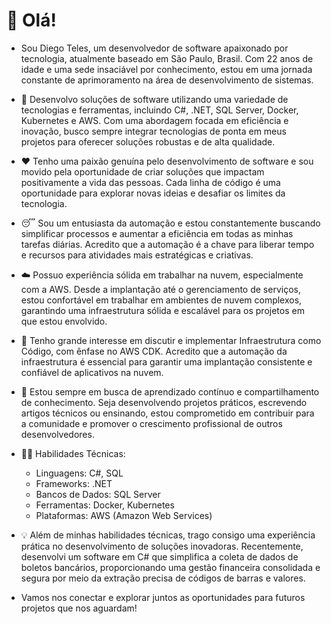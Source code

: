 # 👋 Olá!

* Sou Diego Teles, um desenvolvedor de software apaixonado por tecnologia, atualmente baseado em São Paulo, Brasil. Com 22 anos de idade e uma sede insaciável por conhecimento, estou em uma jornada constante de aprimoramento na área de desenvolvimento de 
  sistemas.

* 🔭 Desenvolvo soluções de software utilizando uma variedade de tecnologias e ferramentas, incluindo C#, .NET, SQL Server, Docker, Kubernetes e AWS. Com uma abordagem focada em eficiência e inovação, busco sempre integrar tecnologias de ponta em meus           projetos para oferecer soluções robustas e de alta qualidade.

* ❤️ Tenho uma paixão genuína pelo desenvolvimento de software e sou movido pela oportunidade de criar soluções que impactam positivamente a vida das pessoas. Cada linha de código é uma oportunidade para explorar novas ideias e desafiar os limites da         
   tecnologia.
   
* 😴 Sou um entusiasta da automação e estou constantemente buscando simplificar processos e aumentar a eficiência em todas as minhas tarefas diárias. Acredito que a automação é a chave para liberar tempo e recursos para atividades mais estratégicas e 
   criativas.
   
* ☁️ Possuo experiência sólida em trabalhar na nuvem, especialmente com a AWS. Desde a implantação até o gerenciamento de serviços, estou confortável em trabalhar em ambientes de nuvem complexos, garantindo uma infraestrutura sólida e escalável para os 
   projetos em que estou envolvido.

* 💬 Tenho grande interesse em discutir e implementar Infraestrutura como Código, com ênfase no AWS CDK. Acredito que a automação da infraestrutura é essencial para garantir uma implantação consistente e confiável de aplicativos na nuvem.

* 📘 Estou sempre em busca de aprendizado contínuo e compartilhamento de conhecimento. Seja desenvolvendo projetos práticos, escrevendo artigos técnicos ou ensinando, estou comprometido em contribuir para a comunidade e promover o crescimento 
  profissional 
  de outros desenvolvedores.
   
* 🤝🚀 Habilidades Técnicas:

  * Linguagens: C#, SQL
  * Frameworks: .NET
  * Bancos de Dados: SQL Server
  * Ferramentas: Docker, Kubernetes
  * Plataformas: AWS (Amazon Web Services)

* 💡 Além de minhas habilidades técnicas, trago consigo uma experiência prática no desenvolvimento de soluções inovadoras. Recentemente, desenvolvi um software em C# que simplifica a coleta de dados de boletos bancários, proporcionando uma gestão financeira consolidada e segura por meio da extração precisa de códigos de barras e valores.

* Vamos nos conectar e explorar juntos as oportunidades para futuros projetos que nos aguardam!
